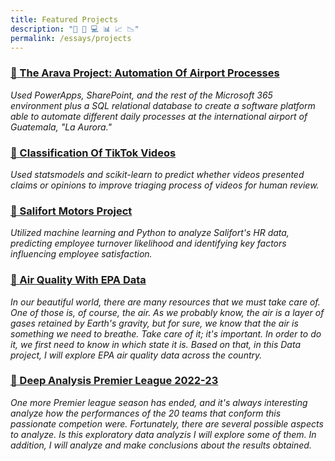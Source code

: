```yaml
---
title: Featured Projects
description: "🤖 🧠 💻 📊 📈 📉"
permalink: /essays/projects
---
```


### [📌 The Arava Project: Automation Of Airport Processes](https://github.com/tru17189/Proyecto-arava)  
*Used PowerApps, SharePoint, and the rest of the Microsoft 365 environment plus a SQL relational database to 
create a software platform able to automate different daily processes at the international airport of Guatemala, "La Aurora."* 

### [📌 Classification Of TikTok Videos](https://github.com/tru17189/Classification-of-TikTok-videos)  
*Used statsmodels and scikit-learn to predict whether videos presented claims or opinions to improve triaging process 
of videos for human review.* 

### [📌 Salifort Motors Project](https://github.com/tru17189/salifort-motors-project)  
*Utilized machine learning and Python to analyze Salifort's HR data, predicting employee turnover likelihood and identifying 
key factors influencing employee satisfaction.* 

### [📌 Air Quality With EPA Data](https://github.com/tru17189/Air-quality-with-EPA-data-)  
*In our beautiful world, there are many resources that we must take care of. One of those is, of course, the air. As we probably 
know, the air is a layer of gases retained by Earth's gravity, but for sure, we know that the air is something we need to breathe. 
Take care of it; it's important. In order to do it, we first need to know in which state it is. Based on that, in this Data project, 
I will explore EPA air quality data across the country.* 

### [📌 Deep Analysis Premier League 2022-23](https://github.com/tru17189/Deep-analysis-Premier-League-2022-23)  
*One more Premier league season has ended, and it's always interesting analyze how the performances of the 20 teams that conform 
this passionate competion were. Fortunately, there are several possible aspects to analyze. Is this exploratory data analyzis I 
will explore some of them. In addition, I will analyze and make conclusions about the results obtained.* 
